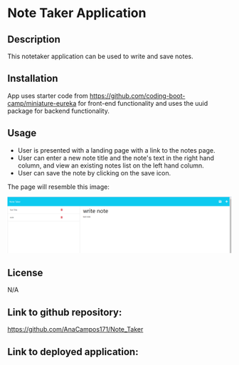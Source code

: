 # Note Taker Application

## Description

This notetaker application can be used to write and save notes.

## Installation

App uses starter code from https://github.com/coding-boot-camp/miniature-eureka for front-end functionality and uses the uuid package for backend functionality.

## Usage
- User is presented with a landing page with a link to the notes page.
- User can enter a new note title and the note's text in the right hand column, and view an existing notes list on the left hand column. 
- User can save the note by clicking on the save icon.

 The page will resemble this image:

 ![Alt text](public/assets/images/note.png/)

## License
N/A
## Link to github repository:
https://github.com/AnaCampos171/Note_Taker

## Link to deployed application: 
